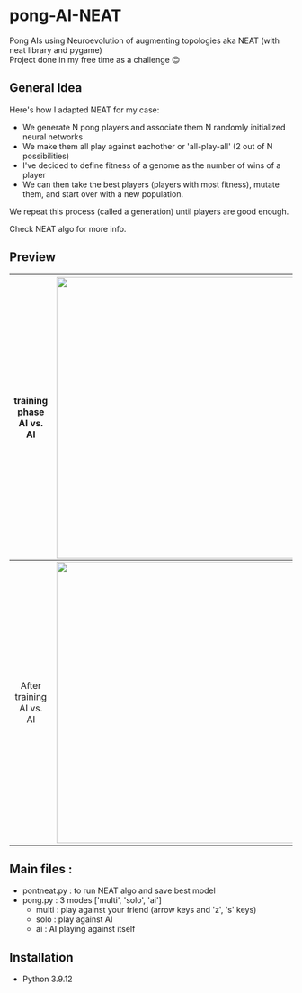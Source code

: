 # pong-AI-NEAT
Pong AIs using Neuroevolution of augmenting topologies aka NEAT (with neat library and pygame) \
Project done in my free time as a challenge :blush: 

## General Idea 
Here's how I adapted NEAT for my case: 
  - We generate N pong players and associate them N randomly initialized neural networks
  - We make them all play against eachother or 'all-play-all' (2 out of N possibilities)
  - I've decided to define fitness of a genome as the number of wins of a player
  - We can then take the best players (players with most fitness), mutate them, and start over with a new population. 

We repeat this process (called a generation) until players are good enough. 

Check NEAT algo for more info. 

## Preview 
<div align="center">


training phase <br/> AI vs. AI            |   <img src="https://user-images.githubusercontent.com/62900180/188200339-c6165305-17d7-4f1e-8640-089a623e577f.gif" width="500"/>
:-------------------------:|:-------------------------:
 After training <br/> AI vs. AI | <img src="https://user-images.githubusercontent.com/62900180/188200362-09725b05-5a96-4d21-97f6-175df65fdc23.gif" width="500"/>
</div>

## Main files :
- pontneat.py : to run NEAT algo and save best model 
- pong.py : 3 modes ['multi', 'solo', 'ai']
    - multi : play against your friend (arrow keys and 'z', 's' keys) 
    - solo : play against AI 
    - ai : AI playing against itself 

## Installation 
- Python 3.9.12


